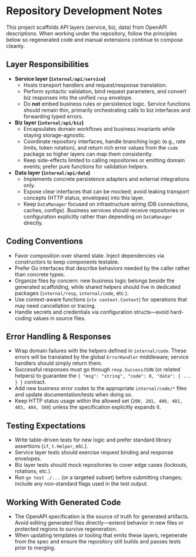 # Repository Development Notes

This project scaffolds API layers (service, biz, data) from OpenAPI descriptions. When working under the repository, follow the
principles below so regenerated code and manual extensions continue to compose cleanly.

## Layer Responsibilities

- **Service layer (`internal/api/service`)**
    - Hosts transport handlers and request/response translation.
    - Perform syntactic validation, bind request parameters, and convert biz responses into the unified `resp` envelope.
    - Do **not** embed business rules or persistence logic. Service functions should remain thin, primarily orchestrating calls to
      biz interfaces and forwarding typed errors.
- **Biz layer (`internal/api/biz`)**
    - Encapsulates domain workflows and business invariants while staying storage-agnostic.
    - Coordinate repository interfaces, handle branching logic (e.g., rate limits, token rotation), and return rich error values
      from the `code` package so higher layers can map them consistently.
    - Keep side-effects limited to calling repositories or emitting domain events; prefer pure functions for validation helpers.
- **Data layer (`internal/api/data`)**
    - Implements concrete persistence adapters and external integrations only.
    - Expose clear interfaces that can be mocked; avoid leaking transport concepts (HTTP status, envelopes) into this layer.
    - Keep `DataManager` focused on infrastructure wiring (DB connections, caches, configs). Business services should receive
      repositories or configuration explicitly rather than depending on `DataManager` directly.

## Coding Conventions

- Favor composition over shared state. Inject dependencies via constructors to keep components testable.
- Prefer Go interfaces that describe behaviors needed by the caller rather than concrete types.
- Organize files by concern: new business logic belongs beside the generated scaffolding, while shared helpers should live in dedicated packages (`internal/resp`, `internal/code`, etc.).
- Use context-aware functions (`ctx context.Context`) for operations that may need cancellation or tracing.
- Handle secrets and credentials via configuration structs—avoid hard-coding values in source files.

## Error Handling & Responses

- Wrap domain failures with the helpers defined in `internal/code`. These errors will be translated by the global
  `ErrorHandler` middleware; service handlers should simply return them.
- Successful responses must go through `resp.SuccessJSON` (or related helpers) to guarantee the
  `{ "msg": "string", "code": 0, "data": { ... } }` contract.
- Add new business error codes to the appropriate `internal/code/*` files and update documentation/tests when doing so.
- Keep HTTP status usage within the allowed set (`200, 201, 400, 401, 403, 404, 500`) unless the specification explicitly
  expands it.

## Testing Expectations

- Write table-driven tests for new logic and prefer standard library assertions (`if`, `t.Helper`, etc.).
- Service layer tests should exercise request binding and response envelopes.
- Biz layer tests should mock repositories to cover edge cases (lockouts, rotations, etc.).
- Run `go test ./...` (or a targeted subset) before submitting changes; include any non-standard flags used in the test output.

## Working With Generated Code

- The OpenAPI specification is the source of truth for generated artifacts. Avoid editing generated files directly—extend
  behavior in new files or protected regions to survive regeneration.
- When updating templates or tooling that emits these layers, regenerate from the spec and ensure the repository still builds
  and passes tests prior to merging.

